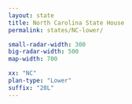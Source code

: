 ```yaml
---
layout: state
title: North Carolina State House
permalink: states/NC-lower/

small-radar-width: 300
big-radar-width: 500
map-width: 700

xx: "NC"
plan-type: "Lower"
suffix: "20L"
---
```


